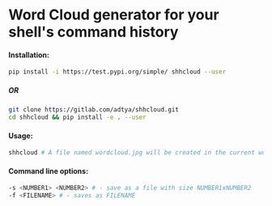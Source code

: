 # Word Cloud generator for your shell's command history

#### Installation:

```sh
pip install -i https://test.pypi.org/simple/ shhcloud --user
```

##### OR

```sh
git clone https://gitlab.com/adtya/shhcloud.git
cd shhcloud && pip install -e . --user
```

#### Usage:

```sh
shhcloud # A file named wordcloud.jpg will be created in the current working directory
```

#### Command line options:

```sh
-s <NUMBER1> <NUMBER2> # - save as a file with size NUMBER1xNUMBER2
-f <FILENAME> # - saves as FILENAME
```
